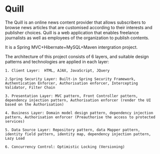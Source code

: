 # Quill
The Quill is an online news content provider that allows subscribers to browse news articles that are customised according to their interests and publisher choices. Quill is a web application that enables freelance journalists as well as employees of the organization to publish contents.

It is a Spring MVC+Hibernate+MySQL+Maven intergration project. 

The architecture of this project consists of 6 layers, and suitable design patterns and technologies are applied in each layer:
	
	1. Client Layer:  HTML, AJAX, JavaScript, JQuery
	
	2.Spring Security Layer: Built-in Spring Security Framework, Authentication Enforcer, Authorisation enforcer, Intercepting Validator, Filter Chain 
	
	3. Presentation Layer: MVC pattern, Front Controller pattern, dependency injection pattern, Authorisation enforcer (render the UI based on the Authorisation) 
	
	4. Business Layer: Domain model design pattern, dependency injection pattern, Authorisation enforcer (Preauthorise the access to protected services) 
	
	5. Data Source Layer: Repository pattern, data Mapper pattern, identity field pattern, identity map, dependency injection pattern, Lazy Load
	
	6. Concurrency Control: Optimistic Locking (Versioning) 
